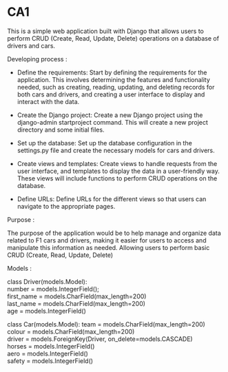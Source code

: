 # CA1

This is a simple web application built with Django that allows users to perform CRUD (Create, Read, Update, Delete) operations on a database of drivers and cars.

Developing process :

- Define the requirements: Start by defining the requirements for the application. This involves determining the features and functionality needed, such as creating, reading, updating, and deleting records for both cars and drivers, and creating a user interface to display and interact with the data.

- Create the Django project: Create a new Django project using the django-admin startproject command. This will create a new project directory and some initial files.

- Set up the database: Set up the database configuration in the settings.py file and create the necessary models for cars and drivers.

- Create views and templates: Create views to handle requests from the user interface, and templates to display the data in a user-friendly way. These views will include functions to perform CRUD operations on the database.

- Define URLs: Define URLs for the different views so that users can navigate to the appropriate pages.

Purpose :

The purpose of the application would be to help manage and organize data related to F1 cars and drivers, making it easier for users to access and manipulate this information as needed. Allowing users to perform basic CRUD (Create, Read, Update, Delete)


Models : 

class Driver(models.Model):  
        number = models.IntegerField();  
        first_name = models.CharField(max_length=200)  
        last_name = models.CharField(max_length=200)  
        age = models.IntegerField()  
    
class Car(models.Model):
        team = models.CharField(max_length=200)  
        colour = models.CharField(max_length=200)  
        driver = models.ForeignKey(Driver, on_delete=models.CASCADE)  
        horses = models.IntegerField()  
        aero = models.IntegerField()  
        safety = models.IntegerField()  

